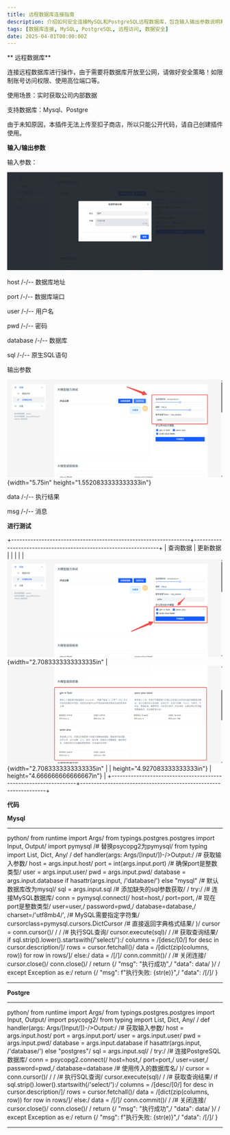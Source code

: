 ```yaml
---
title: 远程数据库连接指南
description: 介绍如何安全连接MySQL和PostgreSQL远程数据库，包含输入输出参数说明和代码示例
tags: [数据库连接, MySQL, PostgreSQL, 远程访问, 数据安全]
date: 2025-04-01T00:00:00Z
---
```


** 远程数据库**


连接远程数据库进行操作，由于需要将数据库开放至公网，请做好安全策略！如限制账号访问权限、使用高位端口等。

使用场景：实时获取公司内部数据

支持数据库：Mysql、Postgre

由于未知原因，本插件无法上传至扣子商店，所以只能公开代码，请自己创建插件使用。

**输入/输出参数**

输入参数：

![](assets/image_8d1e7137.png)

host /-/-- 数据库地址

port /-/-- 数据库端口

user /-/-- 用户名

pwd /-/-- 密码

database /-/-- 数据库

sql /-/-- 原生SQL语句

输出参数

![](assets/image_1a8f685c.png){width="5.75in"
height="1.5520833333333333in"}

data /-/-- 执行结果

msg /-/-- 消息

**进行测试**

+-----------------------------------------------------------------+-----------------------------------------------------------------+
| 查询数据                                                        | 更新数据                                                        |
|                                                                 |                                                                 |
| ![](assets/image_5fb6b9fb.png){width="2.7083333333333335in" | ![](assets/image_1b65d98f.png){width="2.7083333333333335in" |
| height="4.927083333333333in"}                                   | height="4.666666666666667in"}                                   |
+-----------------------------------------------------------------+-----------------------------------------------------------------+

**代码**

**Mysql**

  -----------------------------------------------------------------------
  python/
  from runtime import Args/
  from typings.postgres.postgres import Input, Output/
  import pymysql /# 替换psycopg2为pymysql/
  from typing import List, Dict, Any/
  /
  def handler(args: Args/[Input/])-/>Output:/
  /# 获取输入参数/
  host = args.input.host/
  port = int(args.input.port) /# 确保port是整数类型/
  user = args.input.user/
  pwd = args.input.pwd/
  database = args.input.database if hasattr(args.input, /'database/')
  else "mysql" /# 默认数据库改为mysql/
  sql = args.input.sql /# 添加缺失的sql参数获取/
  /
  try:/
  /# 连接MySQL数据库/
  conn = pymysql.connect(/
  host=host,/
  port=port, /# 现在port是整数类型/
  user=user,/
  password=pwd,/
  database=database,/
  charset=/'utf8mb4/', /# MySQL需要指定字符集/
  cursorclass=pymysql.cursors.DictCursor /# 直接返回字典格式结果/
  )/
  cursor = conn.cursor()/
  /
  /
  /# 执行SQL查询/
  cursor.execute(sql)/
  /
  /# 获取查询结果/
  if sql.strip().lower().startswith(/'select/'):/
  columns = /[desc/[0/] for desc in cursor.description/]/
  rows = cursor.fetchall()/
  data = /[dict(zip(columns, row)) for row in rows/]/
  else:/
  data = /[/]/
  conn.commit()/
  /
  /# 关闭连接/
  cursor.close()/
  conn.close()/
  /
  return {/
  "msg": "执行成功",/
  "data": data/
  }/
  /
  except Exception as e:/
  return {/
  "msg": f"执行失败: {str(e)}",/
  "data": /[/]/
  }

  -----------------------------------------------------------------------

**Postgre**

  -----------------------------------------------------------------------
  python/
  from runtime import Args/
  from typings.postgres.postgres import Input, Output/
  import psycopg2/
  from typing import List, Dict, Any/
  /
  def handler(args: Args/[Input/])-/>Output:/
  /# 获取输入参数/
  host = args.input.host/
  port = args.input.port/
  user = args.input.user/
  pwd = args.input.pwd/
  database = args.input.database if hasattr(args.input, /'database/')
  else "postgres"/
  sql = args.input.sql/
  /
  try:/
  /# 连接PostgreSQL数据库/
  conn = psycopg2.connect(/
  host=host,/
  port=port,/
  user=user,/
  password=pwd,/
  database=database /# 使用传入的数据库名/
  )/
  cursor = conn.cursor()/
  /
  /
  /# 执行SQL查询/
  cursor.execute(sql)/
  /
  /# 获取查询结果/
  if sql.strip().lower().startswith(/'select/'):/
  columns = /[desc/[0/] for desc in cursor.description/]/
  rows = cursor.fetchall()/
  data = /[dict(zip(columns, row)) for row in rows/]/
  else:/
  data = /[/]/
  conn.commit()/
  /
  /# 关闭连接/
  cursor.close()/
  conn.close()/
  /
  return {/
  "msg": "执行成功",/
  "data": data/
  }/
  /
  except Exception as e:/
  return {/
  "msg": f"执行失败: {str(e)}",/
  "data": /[/]/
  }

  -----------------------------------------------------------------------

